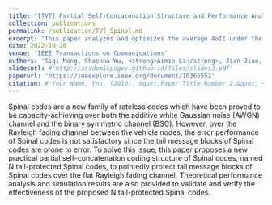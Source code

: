 ```yaml
---
title: "[TVT] Partial Self-Concatenation Structure and Performance Analysis of Spinal Codes Over Rayleigh Fading Channel"
collection: publications
permalink: /publication/TVT_Spinal.md
excerpt: 'This paper analyzes and optimizes the average AoII under the FBL regime.'
date: 2022-10-26
venue: 'IEEE Transactions on Communications'
authors: 'Siqi Meng, Shaohua Wu, <strong>Aimin Li</strong>, Jian Jiao, Ning Zhang, and Qinyu Zhang, in IEEE Transactions on Vehicular Technology, 2022.'
slidesurl: #'http://academicpages.github.io/files/slides2.pdf'
paperurl: 'https://ieeexplore.ieee.org/document/10365552'
citation: #'Your Name, You. (2010). &quot;Paper Title Number 2.&quot; <i>Journal 1</i>. 1(2).'
---
```


Spinal codes are a new family of rateless codes which have been proved to be capacity-achieving over both the additive white Gaussian noise (AWGN) channel and the binary symmetric channel (BSC). However, over the Rayleigh fading channel between the vehicle nodes, the error performance of Spinal codes is not satisfactory since the tail message blocks of Spinal codes are prone to error. To solve this issue, this paper proposes a new practical partial self-concatenation coding structure of Spinal codes, named N tail-protected Spinal codes, to pointedly protect tail message blocks of Spinal codes over the flat Rayleigh fading channel. Theoretical performance analysis and simulation results are also provided to validate and verify the effectiveness of the proposed N tail-protected Spinal codes.
